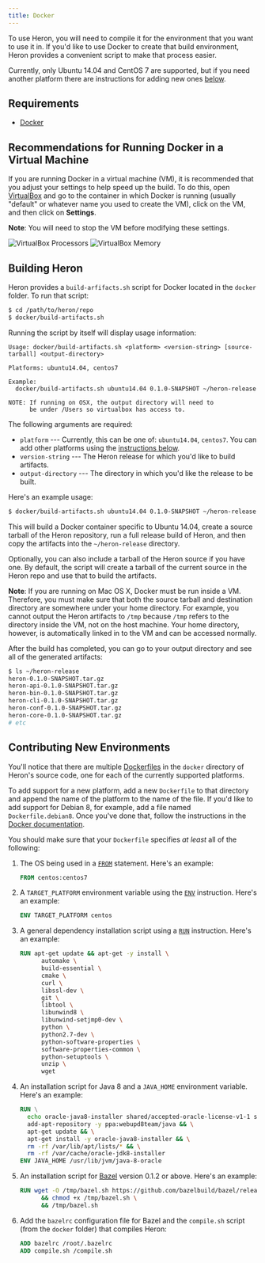 ```yaml
---
title: Docker
---
```


To use Heron, you will need to compile it for the environment that you
want to use it in. If you'd like to use Docker to create that build environment,
Heron provides a convenient script to make that process easier.

Currently, only Ubuntu 14.04 and CentOS 7 are supported, but if you need another
platform there are instructions for adding new ones
[below](#contributing-new-environments).

## Requirements

* [Docker](https://docs.docker.com)

## Recommendations for Running Docker in a Virtual Machine

If you are running Docker in a virtual machine (VM), it is recommended that you
adjust your settings to help speed up the build. To do this, open
[VirtualBox](https://www.virtualbox.org/wiki/Downloads) and go to the container
in which Docker is running (usually "default" or whatever name you used to
create the VM), click on the VM, and then click on **Settings**.

**Note**: You will need to stop the VM before modifying these settings.

![VirtualBox Processors](/img/virtual-box-processors.png)
![VirtualBox Memory](/img/virtual-box-memory.png)

## Building Heron

Heron provides a `build-arfifacts.sh` script for Docker located in the
`docker` folder. To run that script:

```bash
$ cd /path/to/heron/repo
$ docker/build-artifacts.sh
```

Running the script by itself will display usage information:

```
Usage: docker/build-artifacts.sh <platform> <version-string> [source-tarball] <output-directory>

Platforms: ubuntu14.04, centos7

Example:
  docker/build-artifacts.sh ubuntu14.04 0.1.0-SNAPSHOT ~/heron-release

NOTE: If running on OSX, the output directory will need to
      be under /Users so virtualbox has access to.
```

The following arguments are required:

* `platform` --- Currently, this can be one of: `ubuntu14.04`, `centos7`. You
  can add other platforms using the [instructions
  below](#contributing-new-environments).
* `version-string` --- The Heron release for which you'd like to build
  artifacts.
* `output-directory` --- The directory in which you'd like the release to be
  built.

Here's an example usage:

```bash
$ docker/build-artifacts.sh ubuntu14.04 0.1.0-SNAPSHOT ~/heron-release
```

This will build a Docker container specific to Ubuntu 14.04, create a source
tarball of the Heron repository, run a full release build of Heron, and then
copy the artifacts into the `~/heron-release` directory.

Optionally, you can also include a tarball of the Heron source if you have one.
By default, the script will create a tarball of the current source in the Heron
repo and use that to build the artifacts.

**Note**: If you are running on Mac OS X, Docker must be run inside a VM.
Therefore, you must make sure that both the source tarball and destination
directory are somewhere under your home directory. For example, you cannot
output the Heron artifacts to `/tmp` because `/tmp` refers to the directory
inside the VM, not on the host machine. Your home directory, however, is
automatically linked in to the VM and can be accessed normally.

After the build has completed, you can go to your output directory and see all
of the generated artifacts:

```bash
$ ls ~/heron-release
heron-0.1.0-SNAPSHOT.tar.gz
heron-api-0.1.0-SNAPSHOT.tar.gz
heron-bin-0.1.0-SNAPSHOT.tar.gz
heron-cli-0.1.0-SNAPSHOT.tar.gz
heron-conf-0.1.0-SNAPSHOT.tar.gz
heron-core-0.1.0-SNAPSHOT.tar.gz
# etc
```

## Contributing New Environments

You'll notice that there are multiple
[Dockerfiles](https://docs.docker.com/engine/reference/builder/) in the `docker`
directory of Heron's source code, one for each of the currently supported
platforms.

To add support for a new platform, add a new `Dockerfile` to that directory and
append the name of the platform to the name of the file. If you'd like to add
support for Debian 8, for example, add a file named `Dockerfile.debian8`. Once
you've done that, follow the instructions in the [Docker
documentation](https://docs.docker.com/engine/articles/dockerfile_best-practices/).

You should make sure that your `Dockerfile` specifies *at least* all of the
following:

1. The OS being used in a
   [`FROM`](https://docs.docker.com/engine/reference/builder/#from) statement.
   Here's an example:

   ```dockerfile
   FROM centos:centos7
   ```
2. A `TARGET_PLATFORM` environment variable using the
   [`ENV`](https://docs.docker.com/engine/reference/builder/#env) instruction.
   Here's an example:

   ```dockerfile
   ENV TARGET_PLATFORM centos
   ```
3. A general dependency installation script using a
   [`RUN`](https://docs.docker.com/engine/reference/builder/#run) instruction.
   Here's an example:

   ```dockerfile
   RUN apt-get update && apt-get -y install \
         automake \
         build-essential \
         cmake \
         curl \
         libssl-dev \
         git \
         libtool \
         libunwind8 \
         libunwind-setjmp0-dev \
         python \
         python2.7-dev \
         python-software-properties \
         software-properties-common \
         python-setuptools \
         unzip \
         wget
   ```

4. An installation script for Java 8 and a `JAVA_HOME` environment variable.
   Here's an example:

   ```dockerfile
   RUN \
     echo oracle-java8-installer shared/accepted-oracle-license-v1-1 select true | debconf-set-selections && \
     add-apt-repository -y ppa:webupd8team/java && \
     apt-get update && \
     apt-get install -y oracle-java8-installer && \
     rm -rf /var/lib/apt/lists/* && \
     rm -rf /var/cache/oracle-jdk8-installer
   ENV JAVA_HOME /usr/lib/jvm/java-8-oracle
   ```

5. An installation script for [Bazel](http://bazel.io/) version 0.1.2 or
   above. Here's an example:

   ```dockerfile
   RUN wget -O /tmp/bazel.sh https://github.com/bazelbuild/bazel/releases/download/0.1.2/bazel-0.1.2-installer-linux-x86_64.sh \
         && chmod +x /tmp/bazel.sh \
         && /tmp/bazel.sh
   ```

6. Add the `bazelrc` configuration file for Bazel and the `compile.sh`
   script (from the `docker` folder) that compiles Heron:

   ```dockerfile
   ADD bazelrc /root/.bazelrc
   ADD compile.sh /compile.sh
   ```

